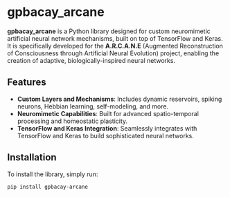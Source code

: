 # gpbacay_arcane

**gpbacay_arcane** is a Python library designed for custom neuromimetic artificial neural network mechanisms, built on top of TensorFlow and Keras. It is specifically developed for the **A.R.C.A.N.E** (Augmented Reconstruction of Consciousness through Artificial Neural Evolution) project, enabling the creation of adaptive, biologically-inspired neural networks.

## Features

- **Custom Layers and Mechanisms**: Includes dynamic reservoirs, spiking neurons, Hebbian learning, self-modeling, and more.
- **Neuromimetic Capabilities**: Built for advanced spatio-temporal processing and homeostatic plasticity.
- **TensorFlow and Keras Integration**: Seamlessly integrates with TensorFlow and Keras to build sophisticated neural networks.

## Installation

To install the library, simply run:

```bash
pip install gpbacay-arcane
